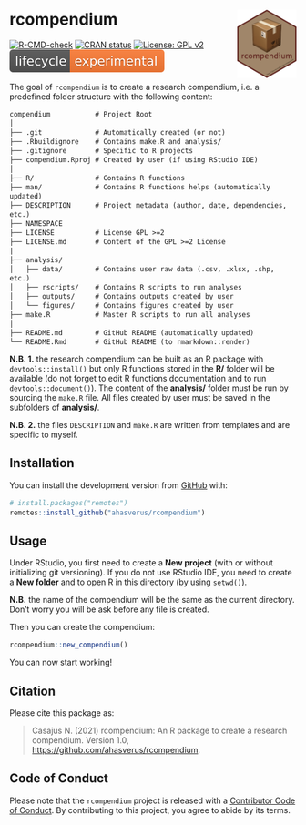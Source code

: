 
# rcompendium <img src="man/figures/hexsticker.png" height="120" align="right"/>

<!-- badges: start -->

[![R-CMD-check](https://github.com/ahasverus/rcompendium/workflows/R-CMD-check/badge.svg)](https://github.com/ahasverus/rcompendium/actions)
[![CRAN
status](https://www.r-pkg.org/badges/version/mFD)](https://CRAN.R-project.org/package=mFD)
[![License: GPL
v2](https://img.shields.io/badge/License-GPL%20v2-blue.svg)](https://www.gnu.org/licenses/old-licenses/gpl-2.0.en.html)
[![LifeCycle](man/figures/lifecycle-experimental.svg)](https://www.tidyverse.org/lifecycle/#experimental)
<!-- badges: end -->

The goal of `rcompendium` is to create a research compendium, i.e. a
predefined folder structure with the following content:

    compendium           # Project Root
    │
    ├── .git             # Automatically created (or not)
    ├── .Rbuildignore    # Contains make.R and analysis/
    ├── .gitignore       # Specific to R projects
    ├── compendium.Rproj # Created by user (if using RStudio IDE)
    │
    ├── R/               # Contains R functions
    ├── man/             # Contains R functions helps (automatically updated)
    ├── DESCRIPTION      # Project metadata (author, date, dependencies, etc.)
    ├── NAMESPACE
    ├── LICENSE          # License GPL >=2
    ├── LICENSE.md       # Content of the GPL >=2 License
    |
    ├── analysis/
    │   ├── data/        # Contains user raw data (.csv, .xlsx, .shp, etc.)
    │   ├── rscripts/    # Contains R scripts to run analyses
    │   ├── outputs/     # Contains outputs created by user
    │   └── figures/     # Contains figures created by user
    ├── make.R           # Master R scripts to run all analyses
    │
    ├── README.md        # GitHub README (automatically updated)
    └── README.Rmd       # GitHub README (to rmarkdown::render)

**N.B. 1.** the research compendium can be built as an R package with
`devtools::install()` but only R functions stored in the **R/** folder
will be available (do not forget to edit R functions documentation and
to run `devtools::document()`). The content of the **analysis/** folder
must be run by sourcing the `make.R` file. All files created by user
must be saved in the subfolders of **analysis/**.

**N.B. 2.** the files `DESCRIPTION` and `make.R` are written from
templates and are specific to myself.

## Installation

You can install the development version from
[GitHub](https://github.com/) with:

``` r
# install.packages("remotes")
remotes::install_github("ahasverus/rcompendium")
```

## Usage

Under RStudio, you first need to create a **New project** (with or
without initializing git versioning). If you do not use RStudio IDE, you
need to create a **New folder** and to open R in this directory (by
using `setwd()`).

**N.B.** the name of the compendium will be the same as the current
directory. Don’t worry you will be ask before any file is created.

Then you can create the compendium:

``` r
rcompendium::new_compendium()
```

You can now start working!

## Citation

Please cite this package as:

> Casajus N. (2021) rcompendium: An R package to create a research
> compendium. Version 1.0, <https://github.com/ahasverus/rcompendium>.

## Code of Conduct

Please note that the `rcompendium` project is released with a
[Contributor Code of
Conduct](https://contributor-covenant.org/version/2/0/CODE_OF_CONDUCT.html).
By contributing to this project, you agree to abide by its terms.

